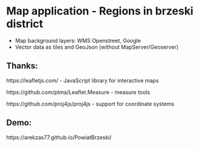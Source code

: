 <h1>Map application - Regions in brzeski district</h1>
<ul>
  <li>Map background layers: WMS Openstreet, Google
  <li>Vector data as tiles and GeoJson (without MapServer/Geoserver)</li>
</ul>
<h2>Thanks:</h2>
<p>https://leafletjs.com/ - JavaScript library for interactive maps</p>
<p>https://github.com/ptma/Leaflet.Measure - measure tools</p>
<p>https://github.com/proj4js/proj4js - support for coordinate systems</p>
<h2>Demo:</h2>
https://arekzas77.github.io/PowiatBrzeski/
